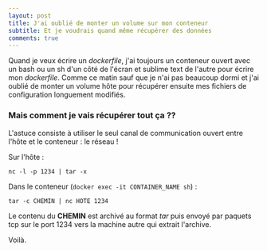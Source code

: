 ```yaml
---
layout: post
title: J'ai oublié de monter un volume sur mon conteneur
subtitle: Et je voudrais quand même récupérer des données
comments: true
---
```


Quand je veux écrire un *dockerfile*, j'ai toujours un conteneur ouvert avec un bash ou un sh d'un côté de l'écran et sublime text de l'autre pour écrire mon *dockerfile*.  Comme ce matin sauf que je n'ai pas beaucoup dormi et j'ai oublié de monter un volume hôte pour récupérer ensuite mes fichiers de configuration longuement modifiés.

### Mais comment je vais récupérer tout ça ??

L'astuce consiste à utiliser le seul canal de communication ouvert entre l'hôte et le conteneur : le réseau !

Sur l'hôte :

```
nc -l -p 1234 | tar -x
```

Dans le conteneur (`docker exec -it CONTAINER_NAME sh`) :

```
tar -c CHEMIN | nc HOTE 1234 
```

Le contenu du **CHEMIN** est archivé au format *tar* puis envoyé par paquets tcp sur le port 1234 vers la machine autre qui extrait l'archive.

Voilà.

